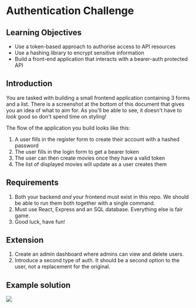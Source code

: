 # Authentication Challenge

## Learning Objectives

- Use a token-based approach to authorise access to API resources
- Use a hashing library to encrypt sensitive information
- Build a front-end application that interacts with a bearer-auth protected API

## Introduction

You are tasked with building a small frontend application containing 3 forms and a list. There is a screenshot at the
bottom of this document that gives you an idea of what to aim for. As you'll be able to see, it doesn't have to *look*
good so don't spend time on styling!

The flow of the application you build looks like this:

1. A user fills in the register form to create their account with a hashed password
2. The user fills in the login form to get a bearer token
3. The user can then create movies once they have a valid token
4. The list of displayed movies will update as a user creates them

## Requirements

1. Both your backend _and_ your frontend must exist in this repo. We should be able to run them both together with a single command.
2. Must use React, Express and an SQL database. Everything else is fair game.
3. Good luck, have fun!

## Extension

1. Create an admin dashboard where admins can view and delete users.
2. Introduce a second type of auth. It should be a second option to the user, not a replacement for the original.

## Example solution

![](./assets/example_solution.png)
